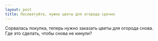 ```yaml
---
layout: post 
title: Посоветуйте, нужно цветы для огорода срочно 
--- 
```

Сорвалась покупка, теперь нужно заказать цветы для огорода снова. Где это сделать, чтобы снова не кинули?